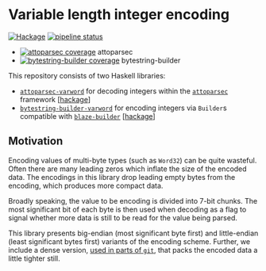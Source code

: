 Variable length integer encoding
================================

[![Hackage](https://img.shields.io/hackage/v/attoparsec-varword.svg)](
https://gitlab.com/concert/hs-varword#readme)
[![pipeline status](https://gitlab.com/concert/hs-varword/badges/master/pipeline.svg)](
https://gitlab.com/concert/hs-varword/commits/master)

- [![attoparsec coverage](
   https://gitlab.com/concert/hs-varword/badges/master/coverage.svg?job=lts-11.7_attoparsec-varword)](
    https://concert.gitlab.io/hs-varword/attoparsec-varword/index.html) attoparsec
- [![bytestring-builder coverage](
   https://gitlab.com/concert/hs-varword/badges/master/coverage.svg?job=lts-11.7_bytestring-builder-varword)](
    https://concert.gitlab.io/hs-varword/bytestring-builder-varword/index.html) bytestring-builder

This repository consists of two Haskell libraries:
 * [`attoparsec-varword`](
   https://gitlab.com/concert/hs-varword/blob/master/attoparsec-varword/README.md)
   for decoding integers within the
   [`attoparsec`](https://github.com/bos/attoparsec) framework
   [[hackage](
   https://hackage.haskell.org/package/attoparsec-varword)]
 * [`bytestring-builder-varword`](
   https://gitlab.com/concert/hs-varword/blob/master/bytestring-builder-varword/README.md)
   for encoding integers via `Builder`s compatible with
   [`blaze-builder`](https://github.com/lpsmith/blaze-builder)
   [[hackage](
   https://hackage.haskell.org/package/bytestring-builder-varword)]

Motivation
----------

Encoding values of multi-byte types (such as `Word32`) can be quite wasteful.
Often there are many leading zeros which inflate the size of the encoded data.
The encodings in this library drop leading empty bytes from the encoding, which
produces more compact data.

Broadly speaking, the value to be encoding is divided into 7-bit chunks.
The most significant bit of each byte is then used when decoding as a flag to
signal whether more data is still to be read for the value being parsed.

This library presents big-endian (most significant byte first) and little-endian
(least significant bytes first) variants of the encoding scheme. Further, we
include a dense version, [used in parts of `git`](
https://medium.com/@concertdaw/sneaky-git-number-encoding-ddcc5db5329f),
that packs the encoded data a little tighter still.
